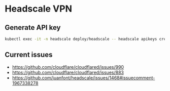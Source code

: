 # Headscale VPN

## Generate API key

```bash
kubectl exec -it -n headscale deploy/headscale -- headscale apikeys create -e 99y
```

## Current issues

- https://github.com/cloudflare/cloudflared/issues/990
- https://github.com/cloudflare/cloudflared/issues/883
- https://github.com/juanfont/headscale/issues/1468#issuecomment-1967338278
